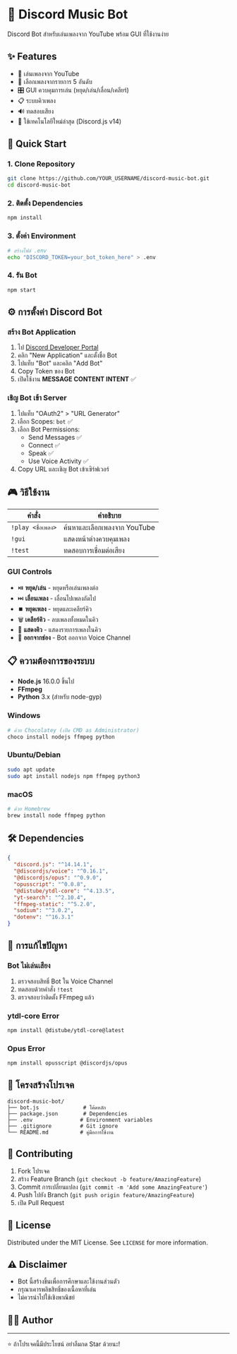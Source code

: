 # 🎵 Discord Music Bot

Discord Bot สำหรับเล่นเพลงจาก YouTube พร้อม GUI ที่ใช้งานง่าย

## ✨ Features

- 🎵 เล่นเพลงจาก YouTube
- 📝 เลือกเพลงจากรายการ 5 อันดับ
- 🎛️ GUI ควบคุมการเล่น (หยุด/เล่น/เลื่อน/เคลียร์)
- 📋 ระบบคิวเพลง
- 🔊 ทดสอบเสียง
- 💎 ใช้เทคโนโลยีใหม่ล่าสุด (Discord.js v14)

## 🚀 Quick Start

### 1. Clone Repository
```bash
git clone https://github.com/YOUR_USERNAME/discord-music-bot.git
cd discord-music-bot
```

### 2. ติดตั้ง Dependencies
```bash
npm install
```

### 3. ตั้งค่า Environment
```bash
# สร้างไฟล์ .env
echo "DISCORD_TOKEN=your_bot_token_here" > .env
```

### 4. รัน Bot
```bash
npm start
```

## ⚙️ การตั้งค่า Discord Bot

### สร้าง Bot Application
1. ไป [Discord Developer Portal](https://discord.com/developers/applications)
2. คลิก "New Application" และตั้งชื่อ Bot
3. ไปแท็บ "Bot" และคลิก "Add Bot"
4. Copy Token ของ Bot
5. เปิดใช้งาน **MESSAGE CONTENT INTENT** ✅

### เชิญ Bot เข้า Server
1. ไปแท็บ "OAuth2" > "URL Generator"
2. เลือก Scopes: `bot` ✅
3. เลือก Bot Permissions:
   - Send Messages ✅
   - Connect ✅
   - Speak ✅
   - Use Voice Activity ✅
4. Copy URL และเชิญ Bot เข้าเซิร์ฟเวอร์

## 🎮 วิธีใช้งาน

| คำสั่ง | คำอธิบาย |
|--------|----------|
| `!play <ชื่อเพลง>` | ค้นหาและเลือกเพลงจาก YouTube |
| `!gui` | แสดงหน้าต่างควบคุมเพลง |
| `!test` | ทดสอบการเชื่อมต่อเสียง |

### GUI Controls
- ⏯️ **หยุด/เล่น** - หยุดหรือเล่นเพลงต่อ
- ⏭️ **เลื่อนเพลง** - เลื่อนไปเพลงถัดไป
- ⏹️ **หยุดเพลง** - หยุดและเคลียร์คิว
- 🗑️ **เคลียร์คิว** - ลบเพลงทั้งหมดในคิว
- 📜 **แสดงคิว** - แสดงรายการเพลงในคิว
- 👋 **ออกจากช่อง** - Bot ออกจาก Voice Channel

## 📋 ความต้องการของระบบ

- **Node.js** 16.0.0 ขึ้นไป
- **FFmpeg** 
- **Python** 3.x (สำหรับ node-gyp)

### Windows
```bash
# ด้วย Chocolatey (เปิด CMD as Administrator)
choco install nodejs ffmpeg python
```

### Ubuntu/Debian
```bash
sudo apt update
sudo apt install nodejs npm ffmpeg python3
```

### macOS
```bash
# ด้วย Homebrew
brew install node ffmpeg python
```

## 🛠️ Dependencies

```json
{
  "discord.js": "^14.14.1",
  "@discordjs/voice": "^0.16.1",
  "@discordjs/opus": "^0.9.0",
  "opusscript": "^0.0.8",
  "@distube/ytdl-core": "^4.13.5",
  "yt-search": "^2.10.4",
  "ffmpeg-static": "^5.2.0",
  "sodium": "^3.0.2",
  "dotenv": "^16.3.1"
}
```

## 🔧 การแก้ไขปัญหา

### Bot ไม่เล่นเสียง
1. ตรวจสอบสิทธิ์ Bot ใน Voice Channel
2. ทดสอบด้วยคำสั่ง `!test`
3. ตรวจสอบว่าติดตั้ง FFmpeg แล้ว

### ytdl-core Error
```bash
npm install @distube/ytdl-core@latest
```

### Opus Error
```bash
npm install opusscript @discordjs/opus
```

## 📁 โครงสร้างโปรเจค

```
discord-music-bot/
├── bot.js              # โค้ดหลัก
├── package.json        # Dependencies
├── .env               # Environment variables
├── .gitignore         # Git ignore
└── README.md          # คู่มือการใช้งาน
```

## 🤝 Contributing

1. Fork โปรเจค
2. สร้าง Feature Branch (`git checkout -b feature/AmazingFeature`)
3. Commit การเปลี่ยนแปลง (`git commit -m 'Add some AmazingFeature'`)
4. Push ไปยัง Branch (`git push origin feature/AmazingFeature`)
5. เปิด Pull Request

## 📝 License

Distributed under the MIT License. See `LICENSE` for more information.

## ⚠️ Disclaimer

- Bot นี้สร้างขึ้นเพื่อการศึกษาและใช้งานส่วนตัว
- กรุณาเคารพลิขสิทธิ์ของเนื้อหาที่เล่น
- ไม่ควรนำไปใช้เชิงพาณิชย์

## 👨‍💻 Author


---

⭐ ถ้าโปรเจคนี้มีประโยชน์ อย่าลืมกด Star ด้วยนะ!
